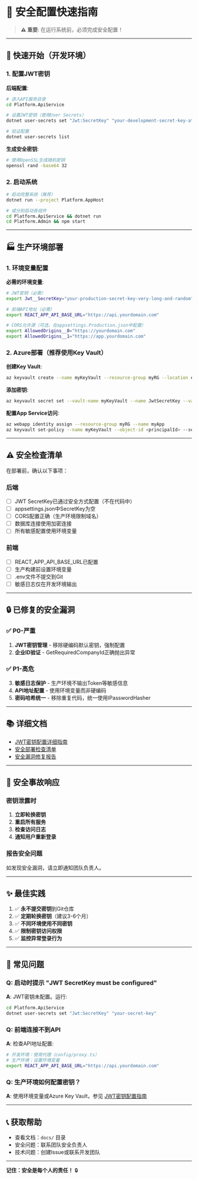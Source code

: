 # 🔐 安全配置快速指南

> **⚠️ 重要**: 在运行系统前，必须完成安全配置！

---

## 🚀 快速开始（开发环境）

### 1. 配置JWT密钥

**后端配置**:

```bash
# 进入API服务目录
cd Platform.ApiService

# 设置JWT密钥（使用User Secrets）
dotnet user-secrets set "Jwt:SecretKey" "your-development-secret-key-at-least-32-characters-long"

# 验证配置
dotnet user-secrets list
```

**生成安全密钥**:
```bash
# 使用OpenSSL生成随机密钥
openssl rand -base64 32
```

### 2. 启动系统

```bash
# 启动完整系统（推荐）
dotnet run --project Platform.AppHost

# 或分别启动各组件
cd Platform.ApiService && dotnet run
cd Platform.Admin && npm start
```

---

## 🏭 生产环境部署

### 1. 环境变量配置

**必需的环境变量**:

```bash
# JWT密钥（必需）
export Jwt__SecretKey="your-production-secret-key-very-long-and-random"

# 前端API地址（必需）
export REACT_APP_API_BASE_URL="https://api.yourdomain.com"

# CORS允许源（可选，在appsettings.Production.json中配置）
export AllowedOrigins__0="https://yourdomain.com"
export AllowedOrigins__1="https://app.yourdomain.com"
```

### 2. Azure部署（推荐使用Key Vault）

**创建Key Vault**:
```bash
az keyvault create --name myKeyVault --resource-group myRG --location eastus
```

**添加密钥**:
```bash
az keyvault secret set --vault-name myKeyVault --name JwtSecretKey --value "your-secret"
```

**配置App Service访问**:
```bash
az webapp identity assign --resource-group myRG --name myApp
az keyvault set-policy --name myKeyVault --object-id <principalId> --secret-permissions get list
```

---

## ⚠️ 安全检查清单

在部署前，确认以下事项：

### 后端

- [ ] JWT SecretKey已通过安全方式配置（不在代码中）
- [ ] appsettings.json中SecretKey为空
- [ ] CORS配置正确（生产环境限制域名）
- [ ] 数据库连接使用加密连接
- [ ] 所有敏感配置使用环境变量

### 前端

- [ ] REACT_APP_API_BASE_URL已配置
- [ ] 生产构建前设置环境变量
- [ ] .env文件不提交到Git
- [ ] 敏感日志仅在开发环境输出

---

## 🔒 已修复的安全漏洞

### ✅ P0-严重

1. **JWT密钥管理** - 移除硬编码默认密钥，强制配置
2. **企业ID验证** - GetRequiredCompanyId正确抛出异常

### ✅ P1-高危

3. **敏感日志保护** - 生产环境不输出Token等敏感信息  
4. **API地址配置** - 使用环境变量而非硬编码
5. **密码哈希统一** - 移除重复代码，统一使用IPasswordHasher

---

## 📚 详细文档

- [JWT密钥配置详细指南](docs/deployment/JWT-SECRET-CONFIGURATION.md)
- [安全部署检查清单](docs/deployment/SECURITY-CHECKLIST.md)
- [安全漏洞修复报告](docs/bugfixes/SECURITY-VULNERABILITIES-FIX.md)

---

## 🚨 安全事故响应

### 密钥泄露时

1. **立即轮换密钥**
2. **重启所有服务**
3. **检查访问日志**
4. **通知用户重新登录**

### 报告安全问题

如发现安全漏洞，请立即通知团队负责人。

---

## ✨ 最佳实践

1. ✅ **永不提交密钥**到Git仓库
2. ✅ **定期轮换密钥**（建议3-6个月）
3. ✅ **不同环境使用不同密钥**
4. ✅ **限制密钥访问权限**
5. ✅ **监控异常登录行为**

---

## 🎯 常见问题

### Q: 启动时提示 "JWT SecretKey must be configured"

**A**: JWT密钥未配置。运行:
```bash
cd Platform.ApiService
dotnet user-secrets set "Jwt:SecretKey" "your-secret-key"
```

### Q: 前端连接不到API

**A**: 检查API地址配置:
```bash
# 开发环境：使用代理（config/proxy.ts）
# 生产环境：设置环境变量
export REACT_APP_API_BASE_URL="https://api.yourdomain.com"
```

### Q: 生产环境如何配置密钥？

**A**: 使用环境变量或Azure Key Vault，参见 [JWT密钥配置指南](docs/deployment/JWT-SECRET-CONFIGURATION.md)

---

## 📞 获取帮助

- 查看文档：`docs/` 目录
- 安全问题：联系团队安全负责人
- 技术问题：创建Issue或联系开发团队

---

**记住：安全是每个人的责任！** 🔒

